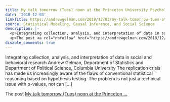 ```yaml
---
title: My talk tomorrow (Tues) noon at the Princeton University Psychology Department
date: '2018-12-03'
linkTitle: https://andrewgelman.com/2018/12/03/my-talk-tomorrow-tues-at-the-princeton-university-psychology-department/
source: Statistical Modeling, Causal Inference, and Social Science
description: |-
  <p>Integrating collection, analysis, and interpretation of data in social and behavioral research Andrew Gelman, Department of Statistics and Department of Political Science, Columbia University The replication crisis has made us increasingly aware of the flaws of conventional statistical reasoning based on hypothesis testing. The problem is not just a technical issue with p-values, not can [&#8230;]</p>
  <p>The post <a rel="nofollow" href="https://andrewgelman.com/2018/12/03/my-talk-tomorrow-tues-at-the-princeton-university-psychology-department/">My talk tomorrow (Tues) noon at the Princeton  ...
disable_comments: true
---
```

<p>Integrating collection, analysis, and interpretation of data in social and behavioral research Andrew Gelman, Department of Statistics and Department of Political Science, Columbia University The replication crisis has made us increasingly aware of the flaws of conventional statistical reasoning based on hypothesis testing. The problem is not just a technical issue with p-values, not can [&#8230;]</p>
<p>The post <a rel="nofollow" href="https://andrewgelman.com/2018/12/03/my-talk-tomorrow-tues-at-the-princeton-university-psychology-department/">My talk tomorrow (Tues) noon at the Princeton  ...